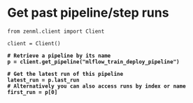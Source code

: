 # Get past pipeline/step runs

<pre class="language-python"><code class="lang-python">from zenml.client import Client

client = Client()
<strong>
</strong><strong># Retrieve a pipeline by its name
</strong><strong>p = client.get_pipeline("mlflow_train_deploy_pipeline")
</strong><strong>
</strong><strong># Get the latest run of this pipeline
</strong><strong>latest_run = p.last_run
</strong><strong># Alternatively you can also access runs by index or name
</strong><strong>first_run = p[0]
</strong><strong>
</strong></code></pre>
